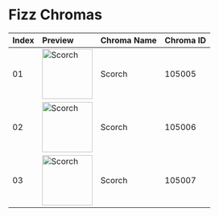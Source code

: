 # Fizz Chromas

| Index | Preview | Chroma Name | Chroma ID |
|:---|:---|:---|:---|
| 01 | <img src='https://raw.communitydragon.org/latest/plugins/rcp-be-lol-game-data/global/default/v1/champion-chroma-images/105/105005.png' alt='Scorch' width='100'> | Scorch | 105005 |
| 02 | <img src='https://raw.communitydragon.org/latest/plugins/rcp-be-lol-game-data/global/default/v1/champion-chroma-images/105/105006.png' alt='Scorch' width='100'> | Scorch | 105006 |
| 03 | <img src='https://raw.communitydragon.org/latest/plugins/rcp-be-lol-game-data/global/default/v1/champion-chroma-images/105/105007.png' alt='Scorch' width='100'> | Scorch | 105007 |

